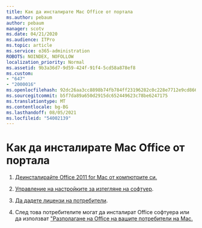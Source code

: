 ```yaml
---
title: Как да инсталирате Mac Office от портала
ms.author: pebaum
author: pebaum
manager: scotv
ms.date: 04/21/2020
ms.audience: ITPro
ms.topic: article
ms.service: o365-administration
ROBOTS: NOINDEX, NOFOLLOW
localization_priority: Normal
ms.assetid: 9b3a36d7-9d59-424f-91f4-5cd58a878ef8
ms.custom:
- "647"
- "2000016"
ms.openlocfilehash: 92dc26aa3cc8898b74fb784ff23196282c0c228e7712e9cd86690ec1db63040e
ms.sourcegitcommit: b5f7da89a650d2915dc652449623c78be6247175
ms.translationtype: MT
ms.contentlocale: bg-BG
ms.lasthandoff: 08/05/2021
ms.locfileid: "54002139"
---
```

# <a name="how-to-install-mac-office-from-the-portal"></a>Как да инсталирате Mac Office от портала

1. [Деинсталирайте Office 2011 for Mac от компютрите си.](https://support.office.com/article/4bfcd230-0ea1-4656-bf30-dbfa44d358fa?wt.mc_id=Alchemy_ClientDIA)

2. [Управление на настройките за изтегляне на софтуер](https://docs.microsoft.com/DeployOffice/manage-software-download-settings-office-365).

3. [Да дадете лицензи на потребители](https://docs.microsoft.com/microsoft-365/admin/manage/assign-licenses-to-users).

4. След това потребителите могат да инсталират Office софтуера или да използват ["Разполагане на Office на вашите потребители на Mac.](https://docs.microsoft.com/DeployOffice/mac/deployment-guide-for-office-for-mac)